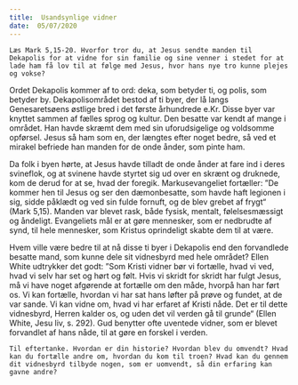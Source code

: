 ```yaml
---
title:  Usandsynlige vidner
date:  05/07/2020
---
```


`Læs Mark 5,15-20. Hvorfor tror du, at Jesus sendte manden til Dekapolis for at vidne for sin familie og sine venner i stedet for at lade ham få lov til at følge med Jesus, hvor hans nye tro kunne plejes og vokse?`

Ordet Dekapolis kommer af to ord: deka, som betyder ti, og polis, som betyder by. Dekapolisområdet bestod af ti byer, der lå langs Genesaretsøens østlige bred i det første århundrede e.Kr. Disse byer var knyttet sammen af fælles sprog og kultur. Den besatte var kendt af mange i området. Han havde skræmt dem med sin uforudsigelige og voldsomme opførsel. Jesus så ham som en, der længtes efter noget bedre, så ved et mirakel befriede han manden for de onde ånder, som pinte ham.

Da folk i byen hørte, at Jesus havde tilladt de onde ånder at fare ind i deres svineflok, og at svinene havde styrtet sig ud over en skrænt og druknede, kom de derud for at se, hvad der foregik. Markusevangeliet fortæller: ”De kommer hen til Jesus og ser den dæmonbesatte, som havde haft legionen i sig, sidde påklædt og ved sin fulde fornuft, og de blev grebet af frygt“ (Mark 5,15). Manden var blevet rask, både fysisk, mentalt, følelsesmæssigt og åndeligt. Evangeliets mål er at gøre mennesker, som er nedbrudte af synd, til hele mennesker, som Kristus oprindeligt skabte dem til at være.

Hvem ville være bedre til at nå disse ti byer i Dekapolis end den forvandlede besatte mand, som kunne dele sit vidnesbyrd med hele området? Ellen White udtrykker det godt: ”Som Kristi vidner bør vi fortælle, hvad vi ved, hvad vi selv har set og hørt og følt. Hvis vi skridt for skridt har fulgt Jesus, må vi have noget afgørende at fortælle om den måde, hvorpå han har ført os. Vi kan fortælle, hvordan vi har sat hans løfter på prøve og fundet, at de var sande. Vi kan vidne om, hvad vi har erfaret af Kristi nåde. Det er til dette vidnesbyrd, Herren kalder os, og uden det vil verden gå til grunde“ (Ellen White, Jesu liv, s. 292). Gud benytter ofte uventede vidner, som er blevet forvandlet af hans nåde, til at gøre en forskel i verden.

`Til eftertanke. Hvordan er din historie? Hvordan blev du omvendt? Hvad kan du fortælle andre om, hvordan du kom til troen? Hvad kan du gennem dit vidnesbyrd tilbyde nogen, som er uomvendt, så din erfaring kan gavne andre?`